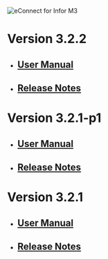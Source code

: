 ![eConnect for Infor M3](../../../../images/banner-econnect-m3.jpg)

# Version 3.2.2

- ## [User Manual](3.2.2/usermanual-idm.md)

- ## [Release Notes](3.2.2/release-notes-idm.md)

# Version 3.2.1-p1

- ## [User Manual](3.2.1-p1/usermanual-idm.md)

- ## [Release Notes](3.2.1-p1/release-notes-idm.md)

# Version 3.2.1

- ## [User Manual](3.2.1/usermanual-idm.md)

- ## [Release Notes](3.2.1/release-notes-idm.md)

